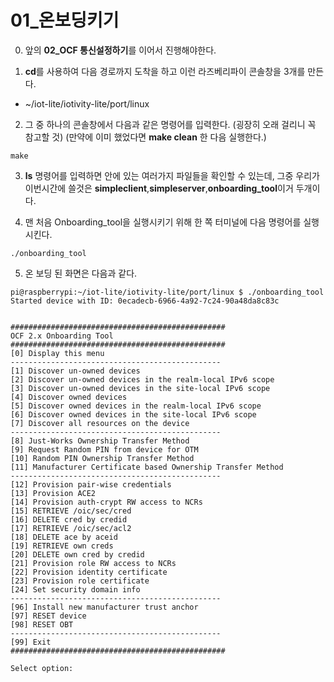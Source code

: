 # 01_온보딩키기

0. 앞의 **02_OCF 통신설정하기**를 이어서 진행해야한다.

1. **cd**를 사용하여 다음 경로까지 도착을 하고 이런 라즈베리파이 콘솔창을 3개를 만든다.
- ~/iot-lite/iotivity-lite/port/linux

2. 그 중 하나의 콘솔창에서 다음과 같은 명령어를 입력한다. (굉장히 오래 걸리니 꼭 참고할 것) (만약에 이미 했었다면 **make clean** 한 다음 실행한다.)
```
make
```

3. **ls** 명령어를 입력하면 안에 있는 여러가지 파일들을 확인할 수 있는데, 그중 우리가 이번시간에 쓸것은 **simpleclient**,**simpleserver**,**onboarding_tool**이거 두개이다.

4. 맨 처음 Onboarding_tool을 실행시키기 위해 한 쪽 터미널에 다음 명령어를 실행 시킨다.
```
./onboarding_tool
```

5. 온 보딩 된 화면은 다음과 같다.
```
pi@raspberrypi:~/iot-lite/iotivity-lite/port/linux $ ./onboarding_tool
Started device with ID: 0ecadecb-6966-4a92-7c24-90a48da8c83c


################################################
OCF 2.x Onboarding Tool
################################################
[0] Display this menu
-----------------------------------------------
[1] Discover un-owned devices
[2] Discover un-owned devices in the realm-local IPv6 scope
[3] Discover un-owned devices in the site-local IPv6 scope
[4] Discover owned devices
[5] Discover owned devices in the realm-local IPv6 scope
[6] Discover owned devices in the site-local IPv6 scope
[7] Discover all resources on the device
-----------------------------------------------
[8] Just-Works Ownership Transfer Method
[9] Request Random PIN from device for OTM
[10] Random PIN Ownership Transfer Method
[11] Manufacturer Certificate based Ownership Transfer Method
-----------------------------------------------
[12] Provision pair-wise credentials
[13] Provision ACE2
[14] Provision auth-crypt RW access to NCRs
[15] RETRIEVE /oic/sec/cred
[16] DELETE cred by credid
[17] RETRIEVE /oic/sec/acl2
[18] DELETE ace by aceid
[19] RETRIEVE own creds
[20] DELETE own cred by credid
[21] Provision role RW access to NCRs
[22] Provision identity certificate
[23] Provision role certificate
[24] Set security domain info
-----------------------------------------------
[96] Install new manufacturer trust anchor
[97] RESET device
[98] RESET OBT
-----------------------------------------------
[99] Exit
################################################

Select option:

```